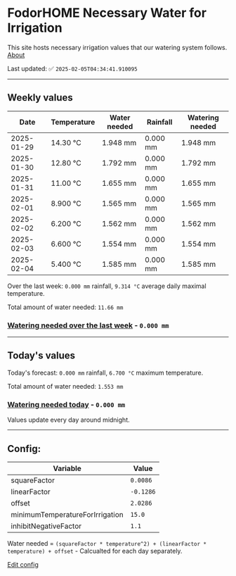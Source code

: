 # FodorHOME Necessary Water for Irrigation

This site hosts necessary irrigation values that our watering system follows. [About](https://github.com/redyau/irrigation)

Last updated: ✅ `2025-02-05T04:34:41.910095`

---

## Weekly values

| Date | Temperature | Water needed | Rainfall | Watering needed |
|-----|-----|-----|-----|-----|
| 2025-01-29 | 14.30 °C | 1.948 mm | 0.000 mm | 1.948 mm |
| 2025-01-30 | 12.80 °C | 1.792 mm | 0.000 mm | 1.792 mm |
| 2025-01-31 | 11.00 °C | 1.655 mm | 0.000 mm | 1.655 mm |
| 2025-02-01 | 8.900 °C | 1.565 mm | 0.000 mm | 1.565 mm |
| 2025-02-02 | 6.200 °C | 1.562 mm | 0.000 mm | 1.562 mm |
| 2025-02-03 | 6.600 °C | 1.554 mm | 0.000 mm | 1.554 mm |
| 2025-02-04 | 5.400 °C | 1.585 mm | 0.000 mm | 1.585 mm |


Over the last week: `0.000 mm` rainfall, `9.314 °C` average daily maximal temperature.

Total amount of water needed: `11.66 mm`

### [Watering needed over the last week](lastweek.txt) - `0.000 mm`

---

## Today's values

Today's forecast: `0.000 mm` rainfall, `6.700 °C` maximum temperature.

Total amount of water needed: `1.553 mm`

### [Watering needed today](today.txt) - `0.000 mm`

Values update every day around midnight.

---

## Config:

| Variable | Value |
|-----|-----|
| squareFactor | `0.0086` |
| linearFactor | `-0.1286` |
| offset | `2.0286` |
| minimumTemperatureForIrrigation | `15.0` |
| inhibitNegativeFactor | `1.1` |

Water needed = `(squareFactor * temperature^2) + (linearFactor * temperature) + offset` - Calcualted for each day separately.

[Edit config](https://github.com/RedyAu/irrigation/edit/main/config.json)
